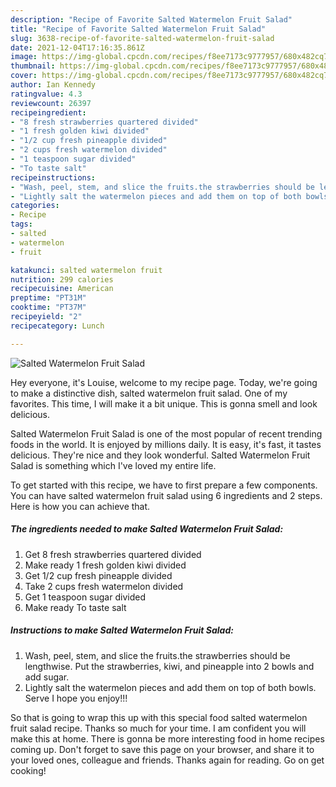 ```yaml
---
description: "Recipe of Favorite Salted Watermelon Fruit Salad"
title: "Recipe of Favorite Salted Watermelon Fruit Salad"
slug: 3638-recipe-of-favorite-salted-watermelon-fruit-salad
date: 2021-12-04T17:16:35.861Z
image: https://img-global.cpcdn.com/recipes/f8ee7173c9777957/680x482cq70/salted-watermelon-fruit-salad-recipe-main-photo.jpg
thumbnail: https://img-global.cpcdn.com/recipes/f8ee7173c9777957/680x482cq70/salted-watermelon-fruit-salad-recipe-main-photo.jpg
cover: https://img-global.cpcdn.com/recipes/f8ee7173c9777957/680x482cq70/salted-watermelon-fruit-salad-recipe-main-photo.jpg
author: Ian Kennedy
ratingvalue: 4.3
reviewcount: 26397
recipeingredient:
- "8 fresh strawberries quartered divided"
- "1 fresh golden kiwi divided"
- "1/2 cup fresh pineapple divided"
- "2 cups fresh watermelon divided"
- "1 teaspoon sugar divided"
- "To taste salt"
recipeinstructions:
- "Wash, peel, stem, and slice the fruits.the strawberries should be lengthwise. Put the strawberries, kiwi, and pineapple into 2 bowls and add sugar."
- "Lightly salt the watermelon pieces and add them on top of both bowls. Serve I hope you enjoy!!!"
categories:
- Recipe
tags:
- salted
- watermelon
- fruit

katakunci: salted watermelon fruit 
nutrition: 299 calories
recipecuisine: American
preptime: "PT31M"
cooktime: "PT37M"
recipeyield: "2"
recipecategory: Lunch

---
```



![Salted Watermelon Fruit Salad](https://img-global.cpcdn.com/recipes/f8ee7173c9777957/680x482cq70/salted-watermelon-fruit-salad-recipe-main-photo.jpg)

Hey everyone, it's Louise, welcome to my recipe page. Today, we're going to make a distinctive dish, salted watermelon fruit salad. One of my favorites. This time, I will make it a bit unique. This is gonna smell and look delicious.



Salted Watermelon Fruit Salad is one of the most popular of recent trending foods in the world. It is enjoyed by millions daily. It is easy, it's fast, it tastes delicious. They're nice and they look wonderful. Salted Watermelon Fruit Salad is something which I've loved my entire life.


To get started with this recipe, we have to first prepare a few components. You can have salted watermelon fruit salad using 6 ingredients and 2 steps. Here is how you can achieve that.

<!--inarticleads1-->

##### The ingredients needed to make Salted Watermelon Fruit Salad:

1. Get 8 fresh strawberries quartered divided
1. Make ready 1 fresh golden kiwi divided
1. Get 1/2 cup fresh pineapple divided
1. Take 2 cups fresh watermelon divided
1. Get 1 teaspoon sugar divided
1. Make ready To taste salt




<!--inarticleads2-->

##### Instructions to make Salted Watermelon Fruit Salad:

1. Wash, peel, stem, and slice the fruits.the strawberries should be lengthwise. Put the strawberries, kiwi, and pineapple into 2 bowls and add sugar.
1. Lightly salt the watermelon pieces and add them on top of both bowls. Serve I hope you enjoy!!!




So that is going to wrap this up with this special food salted watermelon fruit salad recipe. Thanks so much for your time. I am confident you will make this at home. There is gonna be more interesting food in home recipes coming up. Don't forget to save this page on your browser, and share it to your loved ones, colleague and friends. Thanks again for reading. Go on get cooking!
